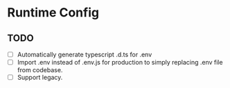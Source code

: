 # Runtime Config

## TODO

- [ ] Automatically generate typescript .d.ts for .env
- [ ] Import .env instead of .env.js for production to simply replacing .env file from codebase.
- [ ] Support legacy.
